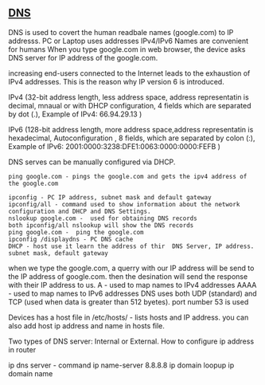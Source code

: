 ## [DNS](https://www.youtube.com/watch?v=4C6eeQes4cs)

DNS is used to covert the human readbale names (google.com) to IP addresss. 
PC or Laptop uses addresses IPv4/IPv6
Names are convenient for humans
When you type google.com in web browser, the device asks DNS server for IP address of the google.com.

increasing end-users connected to the Internet leads to the exhaustion of IPv4 addresses. This is the reason why IP version 6 is introduced.

IPv4 (32-bit address length, less address space, address representatin is decimal, mnaual or with DHCP configuration,  4 fields which are separated by dot (.), Example of IPv4:  66.94.29.13	)

IPv6 (128-bit address length, more address space,address representatin is hexadecimal, Autoconfiguration , 8 fields, which are separated by colon (:), Example of IPv6: 2001:0000:3238:DFE1:0063:0000:0000:FEFB
)

DNS serves can be manually configured via DHCP.


```
ping google.com - pings the google.com and gets the ipv4 address of the google.com

ipconfig - PC IP address, subnet mask and default gateway
ipconfig/all - command used to show information about the network configuration and DHCP and DNS Settings.
nslookup google.com -  used for obtaining DNS records
both ipconfig/all nslookup will show the DNS records
ping google.com -  ping the google.com
ipconfig /displaydns - PC DNS cache
DHCP - host use it learn the address of thir  DNS Server, IP address. subnet mask, default gateway
```

when we type the google.com, a querry with our IP address will be send to the IP address of google.com. 
then the desination will send the response with their IP address to us. 
A -  used to map names to IPv4 addresses
AAAA -  used to map names to IPv6 addresses
DNS uses both UDP (standard) and TCP (used when data is greater than 512 byetes). port number 53 is used

Devices has a host file in /etc/hosts/ - lists hosts and IP address. 
you can also add host ip address and name in hosts file. 

Two types of DNS server: Internal or External. 
How to configure ip address in router

ip dns server - command
ip name-server 8.8.8.8
ip domain loopup
ip domain name
